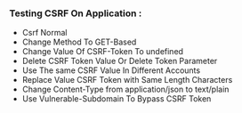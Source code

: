 ### Testing CSRF On Application : 
- Csrf Normal
- Change Method To GET-Based
- Change Value Of CSRF-Token To undefined
- Delete CSRF Token Value Or Delete Token Parameter
- Use The same CSRF Value In Different Accounts
- Replace Value CSRF Token with Same Length Characters
- Change Content-Type from application/json to text/plain
- Use Vulnerable-Subdomain To Bypass CSRF Token
